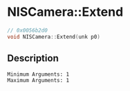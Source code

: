 # NISCamera::Extend
```c
// 0x0056b2d0
void NISCamera::Extend(unk p0)
```
## Description
```
Minimum Arguments: 1
Maximum Arguments: 1
```

